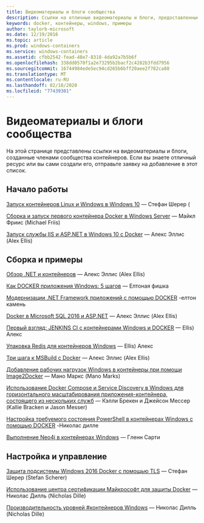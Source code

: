 ```yaml
---
title: Видеоматериалы и блоги сообщества
description: Ссылки на отличные видеоматериалы и блоги, предоставленные членами сообщества, посвященного контейнерам Windows
keywords: docker, контейнеры, windows, примеры
author: taylorb-microsoft
ms.date: 12/19/2016
ms.topic: article
ms.prod: windows-containers
ms.service: windows-containers
ms.assetid: cfbb2542-fead-48e7-8318-4da92a7b5b6f
ms.openlocfilehash: 338dd0570f1a2e73295b2bacf2c4282b3fdd7956
ms.sourcegitcommit: 16744984ede5ec94cd265b6bff20aee2f782ca88
ms.translationtype: MT
ms.contentlocale: ru-RU
ms.lasthandoff: 02/18/2020
ms.locfileid: "77439301"
---
```

# <a name="community-videos-and-blogs"></a>Видеоматериалы и блоги сообщества

На этой странице представлены ссылки на видеоматериалы и блоги, созданные членами сообщества контейнеров.  Если вы знаете отличный ресурс или вы сами создали его, отправьте заявку на добавление в этот список.

## <a name="getting-started"></a>Начало работы

[Запуск контейнеров Linux и Windows в Windows 10](https://stefanscherer.github.io/run-linux-and-windows-containers-on-windows-10/) — Стефан Шерер (

[Сборка и запуск первого контейнера Docker в Windows Server](https://blog.docker.com/2016/09/build-your-first-docker-windows-server-container/) — Майкл Фриис (Michael Friis)

[Запуск службы IIS и ASP.NET в Windows 10 с Docker](https://blog.alexellis.io/run-iis-asp-net-on-windows-10-with-docker/) — Алекс Эллис (Alex Ellis)

## <a name="building-and-examples"></a>Сборка и примеры

[Обзор .NET и контейнеров](https://blog.alexellis.io/docker-dotnet-containers/) — Алекс Эллис (Alex Ellis)

[Как DOCKER приложения Windows: 5 шагов](https://blog.sixeyed.com/how-to-dockerize-windows-applications/) — Елтоная фишка

[Модернизации .NET Framework приложений с помощью DOCKER](https://www.pluralsight.com/courses/modernizing-dotnet-framework-apps-docker?clickid=UVL20JTFpzK6UDSX5n1b5zmyUkgWUPWOz3Pjwg0&irgwc=1&mpid=1197078&utm_source=impactradius&utm_medium=digital_affiliate&utm_campaign=1197078&aid=7010a000001xAKZAA2) -елтон камень

[Docker в Microsoft SQL 2016 и ASP.NET](https://blog.alexellis.io/docker-does-sql2016-aspnet/) — Алекс Эллис (Alex Ellis)

[Первый взгляд: JENKINS CI с контейнерами Windows и DOCKER](https://blog.alexellis.io/continuous-integration-docker-windows-containers/) — Ellis) Алекс

[Упаковка Redis для контейнеров Windows](https://blog.alexellis.io/packaging-windows-containers/) — Ellis) Алекс

[Три шага к MSBuild с Docker](https://blog.alexellis.io/3-steps-to-msbuild-with-docker/) — Алекс Эллис (Alex Ellis)

[Добавление рабочих нагрузок Windows в контейнеры при помощи Image2Docker](https://blog.docker.com/2016/10/containerize-windows-workloads-image2docker/) — Мано Маркс (Mano Marks)

[Использование Docker Compose и Service Discovery в Windows для горизонтального масштабирования приложения-контейнера, состоящего из нескольких служб](https://techcommunity.microsoft.com/t5/Containers/Use-Docker-Compose-and-Service-Discovery-on-Windows-to-scale-out/ba-p/382312) — Кэлли Брекен и Джейсон Мессер (Kallie Bracken и Jason Messer)

[Настройка требуемого состояния PowerShell в контейнерах Windows с помощью DOCKER](https://dille.name/blog/2016/06/17/powershell-desired-state-configuration-psdsc-in-windows-containers-using-docker/) -Николас дилле

[Выполнение Neo4j в контейнерах Windows](https://glennsarti.github.io/blog/neo4j-nano-containers) — Гленн Сарти

## <a name="configuration-and-managment"></a>Настройка и управление

[Защита подсистемы Windows 2016 Docker с помощью TLS](https://stefanscherer.github.io/protecting-a-windows-2016-docker-engine-with-tls/) — Стефан Шерер (Stefan Scherer)

[Использование центра сертификации Майкрософт для защиты Docker](https://dille.name/blog/2016/11/08/using-a-microsoft-ca-to-secure-docker/) — Николас Дилль (Nicholas Dille) 

[Производительность уровней #контейнеров Windows](https://dille.name/blog/2017/01/13/windows-container-performance-of-layers/) — Николас Дилль (Nicholas Dille)
